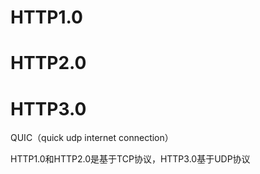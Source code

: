 # HTTP1.0


# HTTP2.0




# HTTP3.0
QUIC（quick udp internet connection）


HTTP1.0和HTTP2.0是基于TCP协议，HTTP3.0基于UDP协议